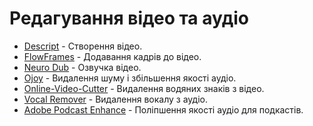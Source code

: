 # Редагування відео та аудіо

* [Descript](https://www.descript.com/) - Створення відео.
* [FlowFrames](https://nmkd.itch.io/flowframes) - Додавання кадрів до відео.
* [Neuro Dub](https://neurodub.ai/) - Озвучка відео.
* [Ojoy](https://ojoy.zaps.dev/) - Видалення шуму і збільшення якості аудіо.
* [Online-Video-Cutter](https://online-video-cutter.com/ru/remove-logo) - Видалення водяних знаків з відео.
* [Vocal Remover](https://vocalremover.org/) - Видалення вокалу з аудіо.
* [Adobe Podcast Enhance](https://podcast.adobe.com/enhance) - Поліпшення якості аудіо для подкастів.
